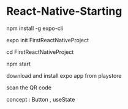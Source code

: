 # React-Native-Starting

npm install -g expo-cli

expo init FirstReactNativeProject

cd FirstReactNativeProject

npm start

download and install expo app from playstore

scan the QR code

concept : Button , useState

